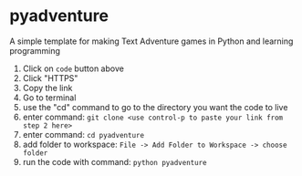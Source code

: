 # pyadventure
A simple template for making Text Adventure games in Python and learning programming

1. Click on `code` button above
2. Click "HTTPS" 
3. Copy the link
4. Go to terminal
5. use the "cd" command to go to the directory you want the code to live
6.  enter command: `git clone <use control-p to paste your link from step 2 here>` 
7.  enter command: `cd pyadventure`
8.  add folder to workspace: `File -> Add Folder to Workspace -> choose folder`
9.  run the code with command: `python pyadventure`
